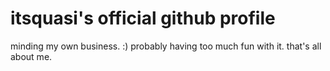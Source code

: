 # itsquasi's official github profile
minding my own business. :)
probably having too much fun with it.
that's all about me.
<!--- - 👋 Hi, I’m @itsquasi23
- 👀 I’m interested in coding and exploring
- 🌱 I’m currently learning c++
- 💞️ I’m looking to collaborate on my friends
- 📫 How to reach me: idk
- 😄 Pronouns: he/him
- ⚡ Fun fact: i'm just a normal guy --->

<!---
itsquasi23/itsquasi23 is a ✨ special ✨ repository because its `README.md` (this file) appears on your GitHub profile.
You can click the Preview link to take a look at your changes.
--->

